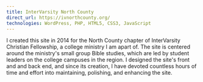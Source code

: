 ```yaml
---
title: InterVarsity North County
direct_url: https://ivnorthcounty.org/
technologies: WordPress, PHP, HTML5, CSS3, JavaScript
---
```


I created this site in 2014 for the North County chapter of InterVarsity
Christian Fellowship, a college ministry I am apart of. The site is centered
around the ministry's small group Bible studies, which are led by student
leaders on the college campuses in the region. I designed the site's front and
and back end, and since its creation, I have devoted countless hours of time and
effort into maintaining, polishing, and enhancing the site.
